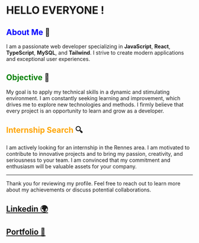 # HELLO EVERYONE !

## <span style="color: blue;">**About Me**</span> 🌟

I am a passionate web developer specializing in **JavaScript**, **React**, **TypeScript**, **MySQL**, and **Tailwind**. I strive to create modern applications and exceptional user experiences.

## <span style="color: green;">**Objective**</span> 🎯

My goal is to apply my technical skills in a dynamic and stimulating environment. I am constantly seeking learning and improvement, which drives me to explore new technologies and methods. I firmly believe that every project is an opportunity to learn and grow as a developer.

## <span style="color: orange;">**Internship Search**</span> 🔍

I am actively looking for an internship in the Rennes area. I am motivated to contribute to innovative projects and to bring my passion, creativity, and seriousness to your team. I am convinced that my commitment and enthusiasm will be valuable assets for your company.

---

Thank you for reviewing my profile. Feel free to reach out to learn more about my achievements or discuss potential collaborations.
## <span style="color: blue;">**[Linkedin 🌍](https://www.linkedin.com/in/mathieu-foucault-fullstack-web-dev/)**</span>
## <span style="color: red;">**[Portfolio 🤝](https://portfolio-foucault-mathieu.vercel.app/ )**</span>